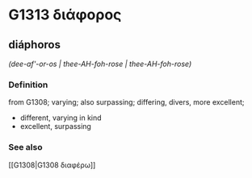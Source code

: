 # G1313 διάφορος

## diáphoros

_(dee-af'-or-os | thee-AH-foh-rose | thee-AH-foh-rose)_

### Definition

from G1308; varying; also surpassing; differing, divers, more excellent; 

- different, varying in kind
- excellent, surpassing

### See also

[[G1308|G1308 διαφέρω]]
